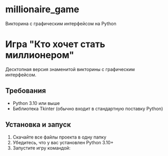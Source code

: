 # millionaire_game
Викторина с графическим интерфейсом на Python
# Игра "Кто хочет стать миллионером"

Десктопная версия знаменитой викторины с графическим интерфейсом.

## Требования

- Python 3.10 или выше
- Библиотека Tkinter (обычно входит в стандартную поставку Python)

## Установка и запуск

1. Скачайте все файлы проекта в одну папку
2. Убедитесь, что у вас установлен Python 3.10+
3. Запустите игру командой:

